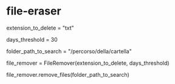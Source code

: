 # file-eraser
extension_to_delete = "txt" 

days_threshold = 30  

folder_path_to_search = "/percorso/della/cartella"

file_remover = FileRemover(extension_to_delete, days_threshold)

file_remover.remove_files(folder_path_to_search)
